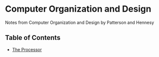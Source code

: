 # Computer Organization and Design

Notes from Computer Organization and Design by Patterson and Hennesy

## Table of Contents

* [The Processor](4_the_processor.md)
